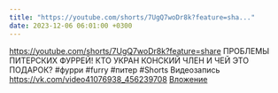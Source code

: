 ```yaml
---
title: "https://youtube.com/shorts/7UgQ7woDr8k?feature=sha..."
date: 2023-12-06 06:01:00 +0300
---
```


https://youtube.com/shorts/7UgQ7woDr8k?feature=share
ПРОБЛЕМЫ ПИТЕРСКИХ ФУРРЕЙ! КТО УКРАН КОНСКИЙ ЧЛЕН И ЧЕЙ ЭТО ПОДАРОК? #фурри #furry #питер #Shorts
Видеозапись
<a class="vk-attach" href="https://vk.com/video41076938_456239708">https://vk.com/video41076938_456239708</a>
<a class="vk-attach" href="https://vk.com/video41076938_456239708">Вложение</a>
